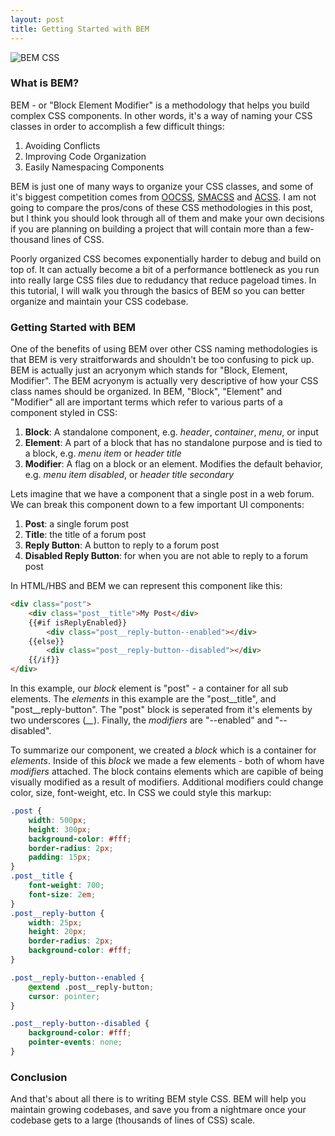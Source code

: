 ```yaml
---
layout: post
title: Getting Started with BEM
---
```


<img src="{{ site.baseurl }}/assets/BEM.jpg" alt="BEM CSS"/>

### What is BEM?
BEM - or "Block Element Modifier" is a methodology that helps you build complex
CSS components. In other words, it's a way of naming your CSS classes in order to accomplish a few difficult things:

1. Avoiding Conflicts
2. Improving Code Organization
3. Easily Namespacing Components

BEM is just one of many ways to organize your CSS classes, and some of it's biggest competition comes
from [OOCSS](https://appendto.com/2014/04/oocss/), [SMACSS](https://smacss.com/) and [ACSS](https://acss.io/). I am not going to compare the pros/cons of these CSS methodologies in this post,
but I think you should look through all of them and make your own decisions if you are planning on building
a project that will contain more than a few-thousand lines of CSS.

Poorly organized CSS becomes exponentially harder to debug and build on top of. It can actually become a bit of a
performance bottleneck as you run into really large CSS files due to redudancy that reduce pageload times. In
this tutorial, I will walk you through the basics of BEM so you can better organize and maintain your CSS codebase.

### Getting Started with BEM
One of the benefits of using BEM over other CSS naming methodologies is that BEM is very straitforwards
and shouldn't be too confusing to pick up. BEM is actually just an acryonym which stands for 
"Block, Element, Modifier". The BEM acryonym is actually very descriptive of how your CSS class
names should be organized. In BEM, "Block", "Element" and "Modifier" all are important terms which
refer to various parts of a component styled in CSS:

1. **Block**: A standalone component, e.g. *header*, *container*, *menu*, or input
2. **Element**: A part of a block that has no standalone purpose and is tied to a block, e.g. *menu item* or *header title*
3. **Modifier**: A flag on a block or an element. Modifies the default behavior, e.g. *menu item disabled*, or *header title secondary*

Lets imagine that we have a component that a single post in a web forum. We can break this 
component down to a few important UI components:

1. **Post**: a single forum post
2. **Title**: the title of a forum post
3. **Reply Button**: A button to reply to a forum post
4. **Disabled Reply Button**: for when you are not able to reply to a forum post

In HTML/HBS and BEM we can represent this component like this:

```html
<div class="post">
    <div class="post__title">My Post</div>
    {{#if isReplyEnabled}}
        <div class="post__reply-button--enabled"></div>
    {{else}}
        <div class="post__reply-button--disabled"></div>
    {{/if}}
</div>
```
In this example, our *block* element is "post" - a container for all sub elements. The *elements*
in this example are the "post__title", and "post__reply-button". The "post" block is seperated
from it's elements by two underscores (*__*). Finally, the *modifiers* are "--enabled" and 
"--disabled".

To summarize our component, we created a *block* which is a container for *elements*. Inside of
this *block* we made a few elements - both of whom have *modifiers* attached. The block contains elements
which are capible of being visually modified as a result of modifiers. Additional modifiers could change
color, size, font-weight, etc. In CSS we could style this markup:

```css
.post {
    width: 500px;
    height: 300px;
    background-color: #fff;
    border-radius: 2px;
    padding: 15px;
}
.post__title {
    font-weight: 700;
    font-size: 2em;
}
.post__reply-button {
    width: 25px;
    height: 20px;
    border-radius: 2px;
    background-color: #fff;
}

.post__reply-button--enabled {
    @extend .post__reply-button;
    cursor: pointer;
}

.post__reply-button--disabled {
    background-color: #fff;
    pointer-events: none;
}
```

### Conclusion
And that's about all there is to writing BEM style CSS. BEM will help you maintain growing
codebases, and save you from a nightmare once your codebase gets to a large (thousands of lines of CSS) scale.